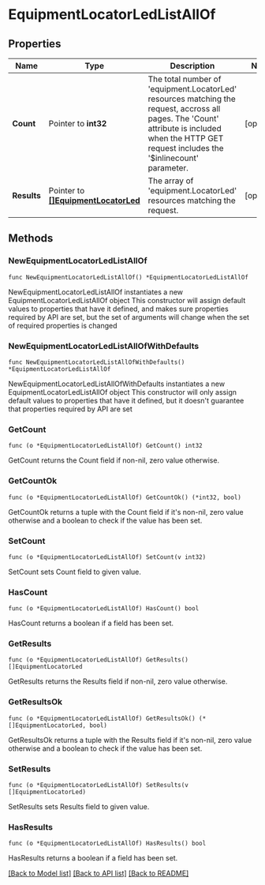 # EquipmentLocatorLedListAllOf

## Properties

Name | Type | Description | Notes
------------ | ------------- | ------------- | -------------
**Count** | Pointer to **int32** | The total number of &#39;equipment.LocatorLed&#39; resources matching the request, accross all pages. The &#39;Count&#39; attribute is included when the HTTP GET request includes the &#39;$inlinecount&#39; parameter. | [optional] 
**Results** | Pointer to [**[]EquipmentLocatorLed**](equipment.LocatorLed.md) | The array of &#39;equipment.LocatorLed&#39; resources matching the request. | [optional] 

## Methods

### NewEquipmentLocatorLedListAllOf

`func NewEquipmentLocatorLedListAllOf() *EquipmentLocatorLedListAllOf`

NewEquipmentLocatorLedListAllOf instantiates a new EquipmentLocatorLedListAllOf object
This constructor will assign default values to properties that have it defined,
and makes sure properties required by API are set, but the set of arguments
will change when the set of required properties is changed

### NewEquipmentLocatorLedListAllOfWithDefaults

`func NewEquipmentLocatorLedListAllOfWithDefaults() *EquipmentLocatorLedListAllOf`

NewEquipmentLocatorLedListAllOfWithDefaults instantiates a new EquipmentLocatorLedListAllOf object
This constructor will only assign default values to properties that have it defined,
but it doesn't guarantee that properties required by API are set

### GetCount

`func (o *EquipmentLocatorLedListAllOf) GetCount() int32`

GetCount returns the Count field if non-nil, zero value otherwise.

### GetCountOk

`func (o *EquipmentLocatorLedListAllOf) GetCountOk() (*int32, bool)`

GetCountOk returns a tuple with the Count field if it's non-nil, zero value otherwise
and a boolean to check if the value has been set.

### SetCount

`func (o *EquipmentLocatorLedListAllOf) SetCount(v int32)`

SetCount sets Count field to given value.

### HasCount

`func (o *EquipmentLocatorLedListAllOf) HasCount() bool`

HasCount returns a boolean if a field has been set.

### GetResults

`func (o *EquipmentLocatorLedListAllOf) GetResults() []EquipmentLocatorLed`

GetResults returns the Results field if non-nil, zero value otherwise.

### GetResultsOk

`func (o *EquipmentLocatorLedListAllOf) GetResultsOk() (*[]EquipmentLocatorLed, bool)`

GetResultsOk returns a tuple with the Results field if it's non-nil, zero value otherwise
and a boolean to check if the value has been set.

### SetResults

`func (o *EquipmentLocatorLedListAllOf) SetResults(v []EquipmentLocatorLed)`

SetResults sets Results field to given value.

### HasResults

`func (o *EquipmentLocatorLedListAllOf) HasResults() bool`

HasResults returns a boolean if a field has been set.


[[Back to Model list]](../README.md#documentation-for-models) [[Back to API list]](../README.md#documentation-for-api-endpoints) [[Back to README]](../README.md)


